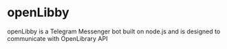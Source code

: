 # openLibby
openLibby is a Telegram Messenger bot built on node.js and is designed to communicate with OpenLibrary API
